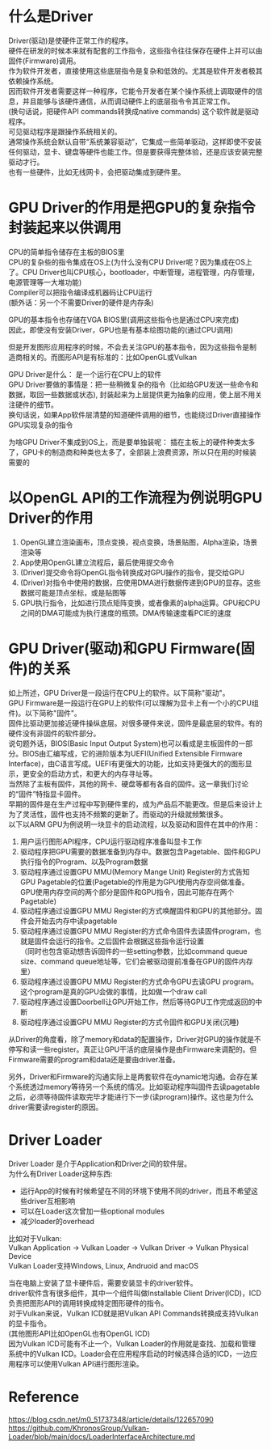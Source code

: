 # 什么是Driver
Driver(驱动)是使硬件正常工作的程序。    
硬件在研发的时候本来就有配套的工作指令，这些指令往往保存在硬件上并可以由固件(Firmware)调用。  
作为软件开发者，直接使用这些底层指令是复杂和低效的。尤其是软件开发者极其依赖操作系统。  
因而软件开发者需要这样一种程序，它能令开发者在某个操作系统上调取硬件的信息，并且能够与该硬件通信，从而调动硬件上的底层指令令其正常工作。  
(换句话说，把硬件API commands转换成native commands)
这个软件就是驱动程序。  
可见驱动程序是跟操作系统相关的。  
通常操作系统会默认自带“系统兼容驱动”，它集成一些简单驱动，这样即使不安装任何驱动，显卡、键盘等硬件也能工作。但是要获得完整体验，还是应该安装完整驱动才行。  
也有一些硬件，比如无线网卡，会把驱动集成到硬件里。  

# GPU Driver的作用是把GPU的复杂指令封装起来以供调用  
CPU的简单指令储存在主板的BIOS里  
CPU的复杂些的指令集成在OS上(为什么没有CPU Driver呢？因为集成在OS上了。CPU Driver也叫CPU核心，bootloader，中断管理，进程管理，内存管理，电源管理等一大堆功能)  
Compiler可以把指令编译成机器码让CPU运行  
(额外话：另一个不需要Driver的硬件是内存条)  

GPU的基本指令也存储在VGA BIOS里(调用这些指令也是通过CPU来完成)  
因此，即使没有安装Driver，GPU也是有基本绘图功能的(通过CPU调用)  

但是开发图形应用程序的时候，不会去关注GPU的基本指令，因为这些指令是制造商相关的。而图形API是有标准的：比如OpenGL或Vulkan  

GPU Driver是什么： 是一个运行在CPU上的软件  
GPU Driver要做的事情是：把一些稍微复杂的指令（比如给GPU发送一些命令和数据，取回一些数据或状态), 封装起来为上层提供更为抽象的应用，使上层不用关注硬件的细节。  
换句话说，如果App软件层清楚的知道硬件调用的细节，也能绕过Driver直接操作GPU实现复杂的指令  

为啥GPU Driver不集成到OS上，而是要单独装呢： 插在主板上的硬件种类太多了，GPU卡的制造商和种类也太多了，全部装上浪费资源，所以只在用的时候装需要的  


# 以OpenGL API的工作流程为例说明GPU Driver的作用  
1. OpenGL建立渲染画布，顶点变换，视点变换，场景贴图，Alpha渲染，场景渲染等  
2. App使用OpenGL建立流程后，最后使用提交命令  
3. (Driver)提交命令将OpenGL指令转换成对GPU操作的指令，提交给GPU  
4. (Driver)对指令中使用的数据，应使用DMA进行数据传递到GPU的显存。这些数据可能是顶点坐标，或是贴图等  
5. GPU执行指令，比如进行顶点矩阵变换，或者像素的alpha运算。GPU和CPU之间的DMA可能成为执行速度的瓶颈。DMA传输速度看PCIE的速度  


# GPU Driver(驱动)和GPU Firmware(固件)的关系
如上所述，GPU Driver是一段运行在CPU上的软件。以下简称"驱动"。  
GPU Firmware是一段运行在GPU上的软件(可以理解为显卡上有一个小的CPU组件)。以下简称"固件"。  
固件比驱动更加接近硬件操纵底层。对很多硬件来说，固件是最底层的软件。有的硬件没有非固件的软件部分。  
说句题外话，BIOS(Basic Input Output System)也可以看成是主板固件的一部分。BIOS由汇编写成，它的进阶版本为UEFI(Unified Extensible Firmware Interface)，由C语言写成。UEFI有更强大的功能，比如支持更强大的的图形显示，更安全的启动方式，和更大的内存寻址等。  
当然除了主板有固件，其他的网卡、硬盘等都有各自的固件。这一章我们讨论的“固件”特指显卡固件。  
早期的固件是在生产过程中写到硬件里的，成为产品后不能更改。但是后来设计上为了灵活性，固件也支持不频繁的更新了。而驱动的升级就频繁很多。  
以下以ARM GPU为例说明一块显卡的启动流程，以及驱动和固件在其中的作用：  
1. 用户运行图形API程序，CPU运行驱动程序准备叫显卡工作  
2. 驱动程序把GPU需要的数据准备到内存中。数据包含Pagetable、固件和GPU执行指令的Program、以及Program数据  
3. 驱动程序通过设置GPU MMU(Memory Mange Unit) Register的方式告知GPU Pagetable的位置(Pagetable的作用是为GPU使用内存空间做准备。GPU使用内存空间的两个部分是固件和GPU指令，因此可能存在两个Pagetable)  
4. 驱动程序通过设置GPU MMU Register的方式唤醒固件和GPU的其他部分。固件会开始去内存中读pagetable  
5. 驱动程序通过设置GPU MMU Register的方式命令固件去读固件program，也就是固件会运行的指令。之后固件会根据这些指令运行设置  
  （同时也包含驱动想告诉固件的一些setting参数，比如command queue size、command queue地址等，它们会被驱动提前准备在GPU的固件内存里） 
7. 驱动程序通过设置GPU MMU Register的方式命令GPU去读GPU program。这个program是真的GPU会做的事情，比如做一个draw call  
8. 驱动程序通过设置Doorbell让GPU开始工作，然后等待GPU工作完成返回的中断  
9. 驱动程序通过设置GPU MMU Register的方式令固件和GPU关闭(沉睡)  

从Driver的角度看，除了memory和data的配置操作，Driver对GPU的操作就是不停写和读一些register。真正让GPU干活的底层操作是由Firmware来调配的。但Firmware需要的program和data还是要由driver准备。  

另外，Driver和Firmware的沟通实际上是两套软件在dynamic地沟通。会存在某个系统透过memory等待另一个系统的情况。比如驱动程序叫固件去读pagetable之后，必须等待固件读取完毕才能进行下一步(读program)操作。这也是为什么driver需要读register的原因。  

# Driver Loader
Driver Loader 是介于Application和Driver之间的软件层。  
为什么有Driver Loader这种东西:  
- 运行App的时候有时候希望在不同的环境下使用不同的driver，而且不希望这些driver互相影响  
- 可以在Loader这次曾加一些optional modules  
- 减少loader的overhead  

比如对于Vulkan:  
Vulkan Application -> Vulkan Loader -> Vulkan Driver -> Vulkan Physical Device  
Vulkan Loader支持Windows, Linux, Andruoid and macOS  

当在电脑上安装了显卡硬件后，需要安装显卡的driver软件。  
driver软件含有很多组件，其中一个组件叫做Installable Client Driver(ICD)，ICD负责把图形API的调用转换成特定图形硬件的指令。  
对于Vulkan来说，Vulkan ICD就是把Vulkan API Commands转换成支持Vulkan的显卡指令。  
(其他图形API比如OpenGL也有OpenGL ICD)  
因为Vulkan ICD可能有不止一个，Vulkan Loader的作用就是查找、加载和管理系统中的Vulkan ICD。Loader会在应用程序启动的时候选择合适的ICD，一边应用程序可以使用Vulkan API进行图形渲染。  


# Reference  
https://blog.csdn.net/m0_51737348/article/details/122657090  
https://github.com/KhronosGroup/Vulkan-Loader/blob/main/docs/LoaderInterfaceArchitecture.md
